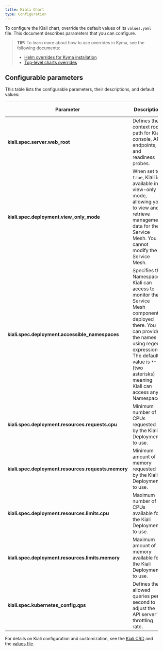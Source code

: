 ```yaml
---
title: Kiali Chart
type: Configuration
---
```


To configure the Kiali chart, override the default values of its `values.yaml` file. This document describes parameters that you can configure.

>**TIP:** To learn more about how to use overrides in Kyma, see the following documents:
>* [Helm overrides for Kyma installation](/root/kyma/#configuration-helm-overrides-for-kyma-installation)
>* [Top-level charts overrides](/root/kyma/#configuration-helm-overrides-for-kyma-installation-top-level-charts-overrides)

## Configurable parameters

This table lists the configurable parameters, their descriptions, and default values:

| Parameter | Description | Default value |
|-----------|-------------|---------------|
| **kiali.spec.server.web_root** | Defines the context root path for Kiali console, API endpoints, and readiness probes. | `/` |
| **kiali.spec.deployment.view_only_mode** | When set to `true`, Kiali is available in view-only mode, allowing you to view and retrieve management data for the Service Mesh. You cannot modify the Service Mesh.  | `true` |
| **kiali.spec.deployment.accessible_namespaces** | Specifies the Namespaces Kiali can access to monitor the Service Mesh components deployed there. You can provide the names using regex expressions. The default value is `**`(two asterisks) meaning Kiali can access any Namespace. | `**` |
| **kiali.spec.deployment.resources.requests.cpu** | Minimum number of CPUs requested by the Kiali Deployment to use. | `10m` |
| **kiali.spec.deployment.resources.requests.memory** | Minimum amount of memory requested by the Kiali Deployment to use. | `20Mi` |
| **kiali.spec.deployment.resources.limits.cpu** | Maximum number of CPUs available for the Kiali Deployment to use. | `100m` |
| **kiali.spec.deployment.resources.limits.memory** | Maximum amount of memory available for the Kiali Deployment to use. | `100Mi` |
| **kiali.spec.kubernetes_config.qps** | Defines the allowed queries per second to adjust the API server's throttling rate. | `50` |


For details on Kiali configuration and customization, see the [Kiali CRD](https://github.com/kiali/kiali-operator/blob/master/deploy/kiali/kiali_cr.yaml) and the [values file](https://github.com/kyma-project/kyma/blob/master/resources/kiali/values.yaml).
